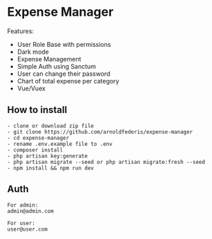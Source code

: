 # Expense Manager

Features:

- User Role Base with permissions
- Dark mode
- Expense Management
- Simple Auth using Sanctum
- User can change their password
- Chart of total expense per category
- Vue/Vuex

## How to install

```
- clone or download zip file
- git clone https://github.com/arnoldfederis/expense-manager
- cd expense-manager
- rename .env.example file to .env
- composer install
- php artisan key:generate
- php artisan migrate --seed or php artisan migrate:fresh --seed
- npm install && npm run dev
```

## Auth
```
For admin:
admin@admin.com

For user:
user@user.com

```
